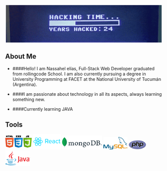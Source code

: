 <img src="img/kung.gif" style="width:100vw;">

## About Me

- ####Hello! I am Nassahel elías, Full-Stack Web Developer graduated from rollingcode School. I am also currently pursuing a degree in University Programming at FACET at the National University of Tucumán (Argentina).

- ####I am passionate about technology in all its aspects, always learning something new.

- ####Currently learning JAVA

## Tools

<div >
  <img src="img/html.png" style="height:50px;">
  <img src="img/react.png" style="height:50px;">
  <img src="img/mongo.png" style="height:45px;">
  <img src="img/sql.png" style="height:40px;">
  <img src="img/php.png" style="height:30px;">
  <img src="img/java.png" style="height:50px;">

</div>
